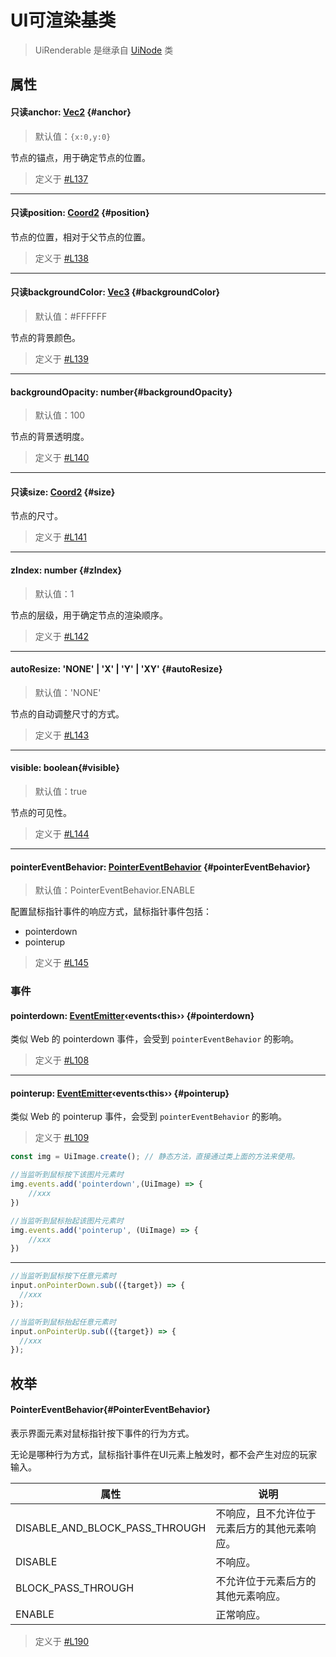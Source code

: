 
<script setup>
import '/style.css'
</script>
# UI可渲染基类

> UiRenderable 是继承自 [UiNode](/GameUI/UiNode) 类



## 属性

#### <font id="API" /><font id="ReadOnly">只读</font>anchor<font id="Type">: [Vec2](/GameUI/maths/Vec2)</font>   {#anchor}
> 默认值：`{x:0,y:0}`

节点的锚点，用于确定节点的位置。

> 定义于 [#L137](https://github.com/box3lab/arena_dts/blob/main/ClientAPI.d.ts#L137)

---


#### <font id="API" /><font id="ReadOnly">只读</font>position<font id="Type">: [Coord2](/GameUI/maths/Coord2)</font>   {#position}


节点的位置，相对于父节点的位置。

> 定义于 [#L138](https://github.com/box3lab/arena_dts/blob/main/ClientAPI.d.ts#L138)

---


#### <font id="API" /><font id="ReadOnly">只读</font>backgroundColor<font id="Type">: [Vec3](/GameUI/maths/Vec3)</font>   {#backgroundColor}
> 默认值：#FFFFFF

节点的背景颜色。

> 定义于 [#L139](https://github.com/box3lab/arena_dts/blob/main/ClientAPI.d.ts#L139)

---


#### <font id="API" />backgroundOpacity<font id="Type">: number</font>{#backgroundOpacity}
> 默认值：100

节点的背景透明度。

> 定义于 [#L140](https://github.com/box3lab/arena_dts/blob/main/ClientAPI.d.ts#L140)

---


#### <font id="API" /><font id="ReadOnly">只读</font>size<font id="Type">: [Coord2](/GameUI/maths/Coord2)</font>   {#size}


节点的尺寸。

> 定义于 [#L141](https://github.com/box3lab/arena_dts/blob/main/ClientAPI.d.ts#L141)

---


#### <font id="API" />zIndex<font id="Type">: number</font>   {#zIndex}
> 默认值：1

节点的层级，用于确定节点的渲染顺序。

> 定义于 [#L142](https://github.com/box3lab/arena_dts/blob/main/ClientAPI.d.ts#L142)

---


#### <font id="API" />autoResize<font id="Type">: 'NONE' | 'X' | 'Y' | 'XY'</font>   {#autoResize}
> 默认值：'NONE'

节点的自动调整尺寸的方式。

> 定义于 [#L143](https://github.com/box3lab/arena_dts/blob/main/ClientAPI.d.ts#L143)

---


#### <font id="API" />visible<font id="Type">: boolean</font>{#visible}
> 默认值：true

节点的可见性。

> 定义于 [#L144](https://github.com/box3lab/arena_dts/blob/main/ClientAPI.d.ts#L144)

---


#### <font id="API" />pointerEventBehavior<font id="Type">: [PointerEventBehavior](./UiRenderable#PointerEventBehavior)</font>   {#pointerEventBehavior}
> 默认值：PointerEventBehavior.ENABLE

配置鼠标指针事件的响应方式，鼠标指针事件包括：

- pointerdown
- pointerup

> 定义于 [#L145](https://github.com/box3lab/arena_dts/blob/main/ClientAPI.d.ts#L145)


### 事件

#### <font id="API" />pointerdown<font id="Type">: [EventEmitter](/GameUI/UiEvent)‹events‹this››</font>   {#pointerdown}

类似 Web 的 pointerdown 事件，会受到 `pointerEventBehavior` 的影响。

> 定义于 [#L108](https://github.com/box3lab/arena_dts/blob/main/ClientAPI.d.ts#L108)

---


#### <font id="API" />pointerup<font id="Type">: [EventEmitter](/GameUI/UiEvent)‹events‹this››</font>   {#pointerup}
类似 Web 的 pointerup 事件，会受到 `pointerEventBehavior` 的影响。

> 定义于 [#L109](https://github.com/box3lab/arena_dts/blob/main/ClientAPI.d.ts#L109)


```javascript
const img = UiImage.create(); // 静态方法，直接通过类上面的方法来使用。

//当监听到鼠标按下该图片元素时
img.events.add('pointerdown',(UiImage) => {
    //xxx
})

//当监听到鼠标抬起该图片元素时
img.events.add('pointerup', (UiImage) => {
    //xxx
})
```
---
```javascript
//当监听到鼠标按下任意元素时
input.onPointerDown.sub(({target}) => {
  //xxx
});

//当监听到鼠标抬起任意元素时
input.onPointerUp.sub(({target}) => {
  //xxx
});
```

## 枚举

#### <font id="API" />PointerEventBehavior{#PointerEventBehavior}
表示界面元素对鼠标指针按下事件的行为方式。

无论是哪种行为方式，鼠标指针事件在UI元素上触发时，都不会产生对应的玩家输入。

| **属性** | **说明** |
| --- | --- |
| DISABLE_AND_BLOCK_PASS_THROUGH | 不响应，且不允许位于元素后方的其他元素响应。 |
| DISABLE | 不响应。 |
| BLOCK_PASS_THROUGH | 不允许位于元素后方的其他元素响应。 |
| ENABLE | 正常响应。 |

> 定义于 [#L190](https://github.com/box3lab/arena_dts/blob/main/ClientAPI.d.ts#L190)


